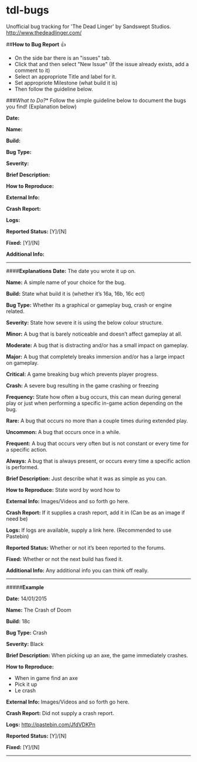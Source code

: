 # tdl-bugs
Unofficial bug tracking for 'The Dead Linger' by Sandswept Studios. http://www.thedeadlinger.com/


##**How to Bug Report** :thumbsup:
- On the side bar there is an "issues" tab.
- Click that and then select "New Issue" (If the issue already exists, add a comment to it)
- Select an appropriote Title and label for it.
- Set appropriote Milestone (what build it is)
- Then follow the guideline below.

###*What to Do?**
Follow the simple guideline below to document the bugs you find! (Explanation below)
 
**Date:**

**Name:**

**Build:**

**Bug Type:**

**Severity:**

**Brief Description:**

**How to Reproduce:**

**External Info:**

**Crash Report:**

**Logs:**

**Reported Status:** [Y]/[N]

**Fixed:** [Y]/[N]

**Additional Info:**


-----------------------------
####**Explanations**
**Date:** The date you wrote it up on.

**Name:** A simple name of your choice for the bug.

**Build:** State what build it is (whether it’s 16a, 16b, 16c ect)

**Bug Type:** Whether its a graphical or gameplay bug, crash or engine related.

**Severity:** State how severe it is using the below colour structure.

**Minor:** A bug that is barely noticeable and doesn’t affect gameplay at all.

**Moderate:** A bug that is distracting and/or has a small impact on gameplay.

**Major:** A bug that completely breaks immersion and/or has a large impact on gameplay.

**Critical:** A game breaking bug which prevents player progress.

**Crash:** A severe bug resulting in the game crashing or freezing

**Frequency:** State how often a bug occurs, this can mean during general play or just when performing a specific in-game action depending on the bug.

**Rare:** A bug that occurs no more than a couple times during extended play.

**Uncommon:** A bug that occurs once in a while.

**Frequent:** A bug that occurs very often but is not constant or every time for a specific action.

**Always:** A bug that is always present, or occurs every time a specific action is performed.

**Brief Description:** Just describe what it was as simple as you can.

**How to Reproduce:** State word by word how to 

**External Info:** Images/Videos and so forth go here.

**Crash Report:** If it supplies a crash report, add it in (Can be as an image if need be)

**Logs:** If logs are available, supply a link here. (Recommended to use Pastebin)

**Reported Status:** Whether or not it’s been reported to the forums.

**Fixed:** Whether or not the next build has fixed it.

**Additional Info:** Any additional info you can think off really.


-----------------------------


#####**Example**

**Date:** 14/01/2015

**Name:** The Crash of Doom

**Build:** 18c

**Bug Type:** Crash

**Severity:** Black

**Brief Description:** When picking up an axe, the game immediately crashes.

**How to Reproduce:**
- When in game find an axe
- Pick it up
- Le crash

**External Info:** Images/Videos and so forth go here.

**Crash Report:** Did not supply a crash report.

**Logs:** http://pastebin.com/JfdVDKPn

**Reported Status:**  [Y]/[N]

**Fixed:** [Y]/[N]


-----------------------------
